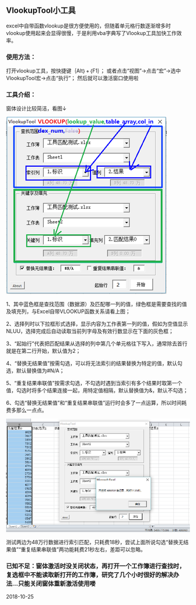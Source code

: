 ## VlookupTool小工具
excel中自带函数vlookup是很方便使用的，但随着单元格行数逐渐增多时vlookup使用起来会显得很慢，于是利用vba字典写了Vlookup工具加快工作效率。

### 使用方法：

打开vlookup工具，按快捷键｛Alt｝+｛F1｝；
或者点击“视图”→点击“宏”→选中VlookupTool宏→点击“执行”；
然后就可以激活窗口使用啦

### 工具介绍：

窗体设计比较简洁，看图↓

![Image text](https://github.com/StinkCat/VlookupTool/raw/master/img/jiemian.png)

1、其中蓝色框是查找范围（数据源）及匹配哪一列的值，绿色框是需要查找的值及填充列，与Excel自带VLOOKUP函数关系请看上图；

2、选择列时以下拉框形式选择，显示内容为工作表第一列的值，假如为空值显示NLUU，选择完成后自动读取当前列字母及有效行数显示在下面的灰色框；

3、“起始行”代表把匹配结果从选择的列中第几个单元格往下写入，通常除去首行就是在第二行开始，默认值为2；

4、“替换无结果值”按需勾选，可以将无法索引的结果替换为特定的值，默认勾选，默认替换值为#N/A；

5、“重复结果串联值”按需求勾选，不勾选时遇到当索引有多个结果时取第一个值，勾选时将多个结果连接一起，用特定值相隔，默认替换值为&，默认不勾选；

6、勾选“替换无结果值”和“重复结果串联值”运行时会多了一点运算，所以时间耗费多那么一点点。

![Image text](https://github.com/StinkCat/VlookupTool/raw/master/img/jieguo.png)

 测试两边为48万行数据进行索引匹配，只耗费18秒，尝试上面所说勾选“替换无结果值”“重复结果串联值”两功能耗费21秒左右，差距可以忽略。
 
 ### 已知不足：窗体激活时没关闭状态，再打开一个工作簿进行查找时，复选框中不能读取新打开的工作簿，研究了几个小时很好的解决办法...只能关闭窗体重新激活使用喽
 
 2018-10-25
